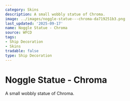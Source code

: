 ```yaml
---
category: Skins
description: A small wobbly statue of Chroma.
image: ../images/noggle-statue---chroma-da719251b3.png
last_updated: '2025-09-17'
name: Noggle Statue - Chroma
source: WFCD
tags:
- Ship Decoration
- Skins
tradable: false
type: Ship Decoration
---
```


# Noggle Statue - Chroma

A small wobbly statue of Chroma.

